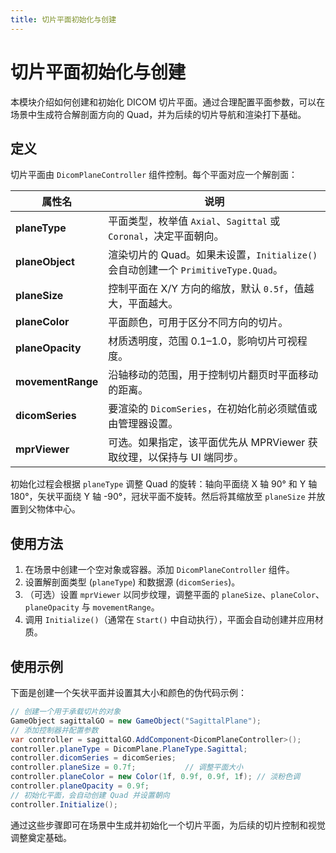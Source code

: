 ```yaml
---
title: 切片平面初始化与创建
---
```


# 切片平面初始化与创建

本模块介绍如何创建和初始化 DICOM 切片平面。通过合理配置平面参数，可以在场景中生成符合解剖面方向的 Quad，并为后续的切片导航和渲染打下基础。

## 定义

切片平面由 `DicomPlaneController` 组件控制。每个平面对应一个解剖面：

| 属性名 | 说明 |
|-------|------|
| **planeType** | 平面类型，枚举值 `Axial`、`Sagittal` 或 `Coronal`，决定平面朝向。 |
| **planeObject** | 渲染切片的 Quad。如果未设置，`Initialize()` 会自动创建一个 `PrimitiveType.Quad`。 |
| **planeSize** | 控制平面在 X/Y 方向的缩放，默认 `0.5f`，值越大，平面越大。 |
| **planeColor** | 平面颜色，可用于区分不同方向的切片。 |
| **planeOpacity** | 材质透明度，范围 0.1–1.0，影响切片可视程度。 |
| **movementRange** | 沿轴移动的范围，用于控制切片翻页时平面移动的距离。 |
| **dicomSeries** | 要渲染的 `DicomSeries`，在初始化前必须赋值或由管理器设置。 |
| **mprViewer** | 可选。如果指定，该平面优先从 MPRViewer 获取纹理，以保持与 UI 端同步。 |

初始化过程会根据 `planeType` 调整 Quad 的旋转：轴向平面绕 X 轴 90° 和 Y 轴 180°，矢状平面绕 Y 轴 -90°，冠状平面不旋转。然后将其缩放至 `planeSize` 并放置到父物体中心。

## 使用方法

1. 在场景中创建一个空对象或容器。添加 `DicomPlaneController` 组件。
2. 设置解剖面类型 (`planeType`) 和数据源 (`dicomSeries`)。
3. （可选）设置 `mprViewer` 以同步纹理，调整平面的 `planeSize`、`planeColor`、`planeOpacity` 与 `movementRange`。
4. 调用 `Initialize()`（通常在 `Start()` 中自动执行），平面会自动创建并应用材质。

## 使用示例

下面是创建一个矢状平面并设置其大小和颜色的伪代码示例：

```csharp
// 创建一个用于承载切片的对象
GameObject sagittalGO = new GameObject("SagittalPlane");
// 添加控制器并配置参数
var controller = sagittalGO.AddComponent<DicomPlaneController>();
controller.planeType = DicomPlane.PlaneType.Sagittal;
controller.dicomSeries = dicomSeries;
controller.planeSize = 0.7f;           // 调整平面大小
controller.planeColor = new Color(1f, 0.9f, 0.9f, 1f); // 淡粉色调
controller.planeOpacity = 0.9f;
// 初始化平面，会自动创建 Quad 并设置朝向
controller.Initialize();
```

通过这些步骤即可在场景中生成并初始化一个切片平面，为后续的切片控制和视觉调整奠定基础。

